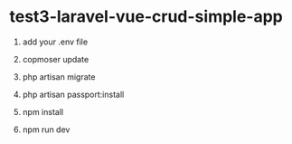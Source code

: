 # test3-laravel-vue-crud-simple-app

1) add your .env file

2) copmoser update

3) php artisan migrate 

4) php artisan passport:install

5) npm install

6) npm run dev
